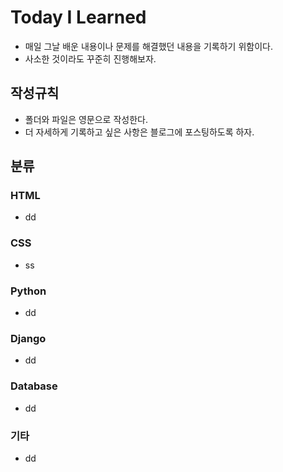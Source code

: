 # Today I Learned

- 매일 그날 배운 내용이나 문제를 해결했던 내용을 기록하기 위함이다.
- 사소한 것이라도 꾸준히 진행해보자.

## 작성규칙

- 폴더와 파일은 영문으로 작성한다.
- 더 자세하게 기록하고 싶은 사항은 블로그에 포스팅하도록 하자.

## 분류

### HTML

- dd



### CSS

- ss


### Python

- dd


### Django

- dd


### Database

- dd

### 기타

- dd
